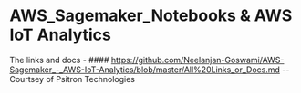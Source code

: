 # AWS_Sagemaker_Notebooks & AWS IoT Analytics

The links and docs - #### https://github.com/Neelanjan-Goswami/AWS-Sagemaker_-_AWS-IoT-Analytics/blob/master/All%20Links_or_Docs.md
--Courtsey of Psitron Technologies
